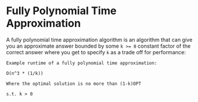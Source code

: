 # Fully Polynomial Time Approximation

A fully polynomial time approximation algorithm is an algorithm that can give
you an approximate answer bounded by some `k >= 0` constant factor of the
correct answer where you get to specify `k` as a trade off for performance:

```
Example runtime of a fully polynomial time approximation:

O(n^3 * (1/k))

Where the optimal solution is no more than (1-k)OPT

s.t. k > 0
```
